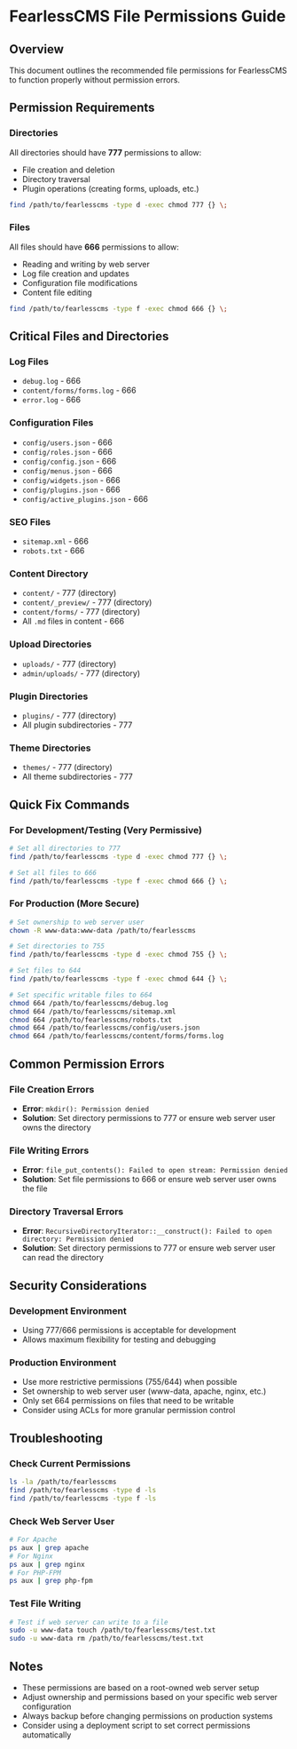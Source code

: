 # FearlessCMS File Permissions Guide

## Overview
This document outlines the recommended file permissions for FearlessCMS to function properly without permission errors.

## Permission Requirements

### Directories
All directories should have **777** permissions to allow:
- File creation and deletion
- Directory traversal
- Plugin operations (creating forms, uploads, etc.)

```bash
find /path/to/fearlesscms -type d -exec chmod 777 {} \;
```

### Files
All files should have **666** permissions to allow:
- Reading and writing by web server
- Log file creation and updates
- Configuration file modifications
- Content file editing

```bash
find /path/to/fearlesscms -type f -exec chmod 666 {} \;
```

## Critical Files and Directories

### Log Files
- `debug.log` - 666
- `content/forms/forms.log` - 666
- `error.log` - 666

### Configuration Files
- `config/users.json` - 666
- `config/roles.json` - 666
- `config/config.json` - 666
- `config/menus.json` - 666
- `config/widgets.json` - 666
- `config/plugins.json` - 666
- `config/active_plugins.json` - 666

### SEO Files
- `sitemap.xml` - 666
- `robots.txt` - 666

### Content Directory
- `content/` - 777 (directory)
- `content/_preview/` - 777 (directory)
- `content/forms/` - 777 (directory)
- All `.md` files in content - 666

### Upload Directories
- `uploads/` - 777 (directory)
- `admin/uploads/` - 777 (directory)

### Plugin Directories
- `plugins/` - 777 (directory)
- All plugin subdirectories - 777

### Theme Directories
- `themes/` - 777 (directory)
- All theme subdirectories - 777

## Quick Fix Commands

### For Development/Testing (Very Permissive)
```bash
# Set all directories to 777
find /path/to/fearlesscms -type d -exec chmod 777 {} \;

# Set all files to 666
find /path/to/fearlesscms -type f -exec chmod 666 {} \;
```

### For Production (More Secure)
```bash
# Set ownership to web server user
chown -R www-data:www-data /path/to/fearlesscms

# Set directories to 755
find /path/to/fearlesscms -type d -exec chmod 755 {} \;

# Set files to 644
find /path/to/fearlesscms -type f -exec chmod 644 {} \;

# Set specific writable files to 664
chmod 664 /path/to/fearlesscms/debug.log
chmod 664 /path/to/fearlesscms/sitemap.xml
chmod 664 /path/to/fearlesscms/robots.txt
chmod 664 /path/to/fearlesscms/config/users.json
chmod 664 /path/to/fearlesscms/content/forms/forms.log
```

## Common Permission Errors

### File Creation Errors
- **Error**: `mkdir(): Permission denied`
- **Solution**: Set directory permissions to 777 or ensure web server user owns the directory

### File Writing Errors
- **Error**: `file_put_contents(): Failed to open stream: Permission denied`
- **Solution**: Set file permissions to 666 or ensure web server user owns the file

### Directory Traversal Errors
- **Error**: `RecursiveDirectoryIterator::__construct(): Failed to open directory: Permission denied`
- **Solution**: Set directory permissions to 777 or ensure web server user can read the directory

## Security Considerations

### Development Environment
- Using 777/666 permissions is acceptable for development
- Allows maximum flexibility for testing and debugging

### Production Environment
- Use more restrictive permissions (755/644) when possible
- Set ownership to web server user (www-data, apache, nginx, etc.)
- Only set 664 permissions on files that need to be writable
- Consider using ACLs for more granular permission control

## Troubleshooting

### Check Current Permissions
```bash
ls -la /path/to/fearlesscms
find /path/to/fearlesscms -type d -ls
find /path/to/fearlesscms -type f -ls
```

### Check Web Server User
```bash
# For Apache
ps aux | grep apache
# For Nginx
ps aux | grep nginx
# For PHP-FPM
ps aux | grep php-fpm
```

### Test File Writing
```bash
# Test if web server can write to a file
sudo -u www-data touch /path/to/fearlesscms/test.txt
sudo -u www-data rm /path/to/fearlesscms/test.txt
```

## Notes
- These permissions are based on a root-owned web server setup
- Adjust ownership and permissions based on your specific web server configuration
- Always backup before changing permissions on production systems
- Consider using a deployment script to set correct permissions automatically
